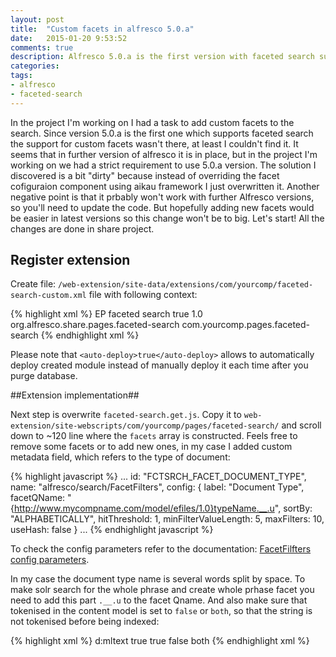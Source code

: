 ```yaml
---
layout: post
title:  "Custom facets in alfresco 5.0.a"
date:   2015-01-20 9:53:52
comments: true
description: Alfresco 5.0.a is the first version with faceted search support. By default it supports 7 facets. Here I'll show how to add custom facets on custom metadata.
categories: 
tags: 
- alfresco
- faceted-search
---
```


In the project I'm working on I had a task to add custom facets to the search. Since version 5.0.a is the first one which supports faceted search the support for custom facets wasn't there, at least I couldn't find it. It seems that in further version of alfresco it is in place, but in the project I'm working on we had a strict requirement to use 5.0.a version. The solution I discovered is a bit "dirty" because instead of overriding the facet cofiguraion component using aikau framework I just overwritten it. Another negative point is that it prbably won't work with further Alfresco versions, so you'll need to update the code. But hopefully adding new facets would be easier in latest versions so this change won't be to big.
Let's start!
All the changes are done in share project.

## Register extension

Create file: `/web-extension/site-data/extensions/com/yourcomp/faceted-search-custom.xml` file with following context:

{% highlight xml %}
<extension>
  <modules>
    <module>
      <id>EP faceted search</id>
      <auto-deploy>true</auto-deploy>
      <version>1.0</version>
      <customizations>
        <customization>
          <targetPackageRoot>
            org.alfresco.share.pages.faceted-search
          </targetPackageRoot>
          <sourcePackageRoot>
            com.yourcomp.pages.faceted-search
          </sourcePackageRoot>
        </customization>
      </customizations>
    </module>
  </modules>
</extension>
{% endhighlight xml %}

Please note that `<auto-deploy>true</auto-deploy>` allows to automatically deploy created module instead of manually deploy it each time after you purge database.

##Extension implementation##

Next step is overwrite `faceted-search.get.js`. Copy it to `web-extension/site-webscripts/com/yourcomp/pages/faceted-search/` and scroll down to ~120 line where the `facets` array is constructed. Feels free to remove some facets or to add new ones, in my case I added custom metadata field, which refers to the type of document:

{% highlight javascript %}
...
id: "FCTSRCH_FACET_DOCUMENT_TYPE",
    name: "alfresco/search/FacetFilters",
    config: {
      label: "Document Type",
      facetQName: "{http://www.mycompname.com/model/efiles/1.0}typeName.__.u",
      sortBy: "ALPHABETICALLY",
      hitThreshold: 1,
      minFilterValueLength: 5,
      maxFilters: 10,
      useHash: false
    }
...
{% endhighlight javascript %}

To check the config parameters refer to the documentation: [FacetFilfters config parameters].

In my case the document type name is several words split by space. To make solr search for the whole phrase and create whole prhase facet you need to add this part `.__.u` to the facet Qname. And also make sure that tokenised in the content model is set to `false` or `both`, so that the string is not tokenised before being indexed:

{% highlight xml %}
<property name="ef:typeName">
  <type>d:mltext</type>
  <mandatory>true</mandatory>
  <index enabled="true">
    <atomic>true</atomic>
    <stored>false</stored>
    <tokenised>both</tokenised>
  </index>
</property>
{% endhighlight xml %}

[FacetFilfters config parameters]: http://dev.alfresco.com/resource/docs/jsdoc-haiku/FacetFilters.html